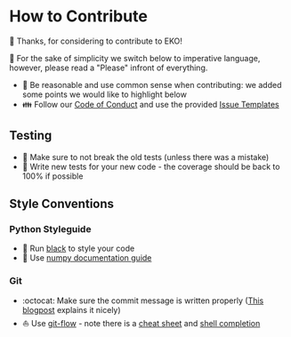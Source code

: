 # How to Contribute

:tada: Thanks, for considering to contribute to EKO!

:pray: For the sake of simplicity we switch below to imperative language, however, please read a "Please" infront of everything.

- :brain: Be reasonable and use common sense when contributing: we added some points we would like to highlight below
- :family: Follow our [Code of Conduct](https://github.com/N3PDF/eko/blob/master/.github/CODE_OF_CONDUCT.md) and use the provided
  [Issue Templates](https://github.com/N3PDF/eko/issues/new/choose)

## Testing

- :elephant: Make sure to not break the old tests (unless there was a mistake)
- :hatching_chick: Write new tests for your new code - the coverage should be back to 100% if possible

## Style Conventions

### Python Styleguide
- :art: Run [black](https://github.com/psf/black) to style your code
- :blue_book: Use [numpy documentation guide](https://numpydoc.readthedocs.io/en/latest/format.html)

### Git
- :octocat: Make sure the commit message is written properly ([This blogpost](https://chris.beams.io/posts/git-commit/) explains it nicely)
- :sailboat: Use [git-flow](https://github.com/nvie/gitflow) - note there is a [cheat sheet](https://danielkummer.github.io/git-flow-cheatsheet/index.html)
  and [shell completion](https://github.com/bobthecow/git-flow-completion)
